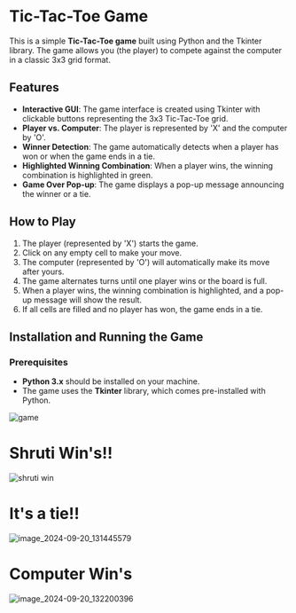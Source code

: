 # Tic-Tac-Toe Game

This is a simple **Tic-Tac-Toe game** built using Python and the Tkinter library. The game allows you (the player) to compete against the computer in a classic 3x3 grid format.

## Features

- **Interactive GUI**: The game interface is created using Tkinter with clickable buttons representing the 3x3 Tic-Tac-Toe grid.
- **Player vs. Computer**: The player is represented by 'X' and the computer by 'O'.
- **Winner Detection**: The game automatically detects when a player has won or when the game ends in a tie.
- **Highlighted Winning Combination**: When a player wins, the winning combination is highlighted in green.
- **Game Over Pop-up**: The game displays a pop-up message announcing the winner or a tie.

## How to Play

1. The player (represented by 'X') starts the game.
2. Click on any empty cell to make your move.
3. The computer (represented by 'O') will automatically make its move after yours.
4. The game alternates turns until one player wins or the board is full.
5. When a player wins, the winning combination is highlighted, and a pop-up message will show the result.
6. If all cells are filled and no player has won, the game ends in a tie.

## Installation and Running the Game

### Prerequisites

- **Python 3.x** should be installed on your machine.
- The game uses the **Tkinter** library, which comes pre-installed with Python.

![game](https://github.com/user-attachments/assets/10516db9-79cb-4a51-a2f5-88c3fd0724a5)

# Shruti Win's!!

![shruti win](https://github.com/user-attachments/assets/2bc9203a-f081-4870-8348-c83500a85eb2)

# It's a tie!!

![image_2024-09-20_131445579](https://github.com/user-attachments/assets/a5ae9e84-ed0b-48e1-ba86-738279670b0e)

# Computer Win's

![image_2024-09-20_132200396](https://github.com/user-attachments/assets/a64ad3aa-118e-4394-8779-1290a10babf8)




